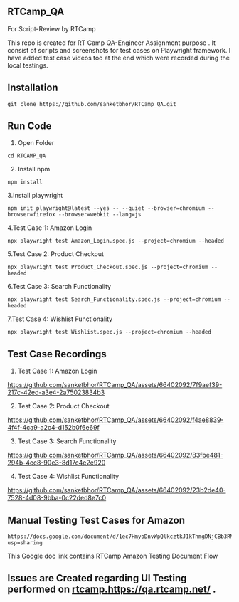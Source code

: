 ## RTCamp_QA
For Script-Review by RTCamp

This repo is created for RT Camp QA-Engineer Assignment purpose .
It consist of scripts and screenshots for test cases on Playwright framework.
I have added test case videos too at the end which were recorded during the local testings.

## Installation

```
git clone https://github.com/sanketbhor/RTCamp_QA.git
```

## Run Code

1. Open Folder
```
cd RTCAMP_QA
```

2. Install npm 
```
npm install
```

3.Install playwright
```
npm init playwright@latest --yes -- --quiet --browser=chromium --browser=firefox --browser=webkit --lang=js
```

4.Test Case 1: Amazon Login 
```
npx playwright test Amazon_Login.spec.js --project=chromium --headed
```

5.Test Case 2: Product Checkout
```
npx playwright test Product_Checkout.spec.js --project=chromium --headed
```

6.Test Case 3: Search Functionality
```
npx playwright test Search_Functionality.spec.js --project=chromium --headed
```

7.Test Case 4: Wishlist Functionality
```
npx playwright test Wishlist.spec.js --project=chromium --headed
```


## Test Case Recordings

1. Test Case 1: Amazon Login

 
https://github.com/sanketbhor/RTCamp_QA/assets/66402092/7f9aef39-217c-42ed-a3e4-2a75023834b3


2. Test Case 2: Product Checkout


https://github.com/sanketbhor/RTCamp_QA/assets/66402092/f4ae8839-4f4f-4ca9-a2c4-d152b0f6e69f

3. Test Case 3: Search Functionality


https://github.com/sanketbhor/RTCamp_QA/assets/66402092/83fbe481-294b-4cc8-90e3-8d17c4e2e920

4. Test Case 4: Wishlist Functionality


https://github.com/sanketbhor/RTCamp_QA/assets/66402092/23b2de40-7528-4d08-9bba-0c22ded8e7c0


## Manual Testing Test Cases for Amazon 
```
https://docs.google.com/document/d/1ec7HmyoDnvWpQlkcztkJ1kTnmgDNjCBb3RMOXYfo8UE/edit?usp=sharing
```
This Google doc link contains RTCamp Amazon Testing Document Flow 


## Issues are Created regarding UI Testing performed on [rtcamp.](https://qa.rtcamp.net/)https://qa.rtcamp.net/ .
